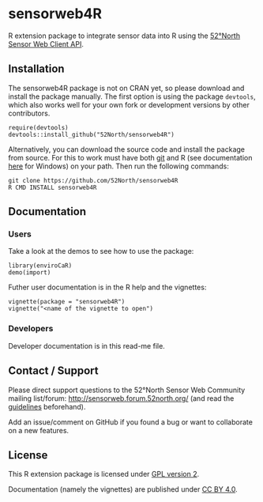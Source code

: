 # sensorweb4R

R extension package to integrate sensor data into R using the [52°North Sensor Web Client API](https://wiki.52north.org/bin/view/SensorWeb/SensorWebClientRESTInterface).

## Installation

The sensorweb4R package is not on CRAN yet, so please download and install the package manually. The first option is using the package ``devtools``, which also works well for your own fork or development versions by other contributors.

```
require(devtools)
devtools::install_github("52North/sensorweb4R")
```

Alternatively, you can download the source code and install the package from source. For this to work must have both [git](http://git-scm.com/downloads) and R (see documentation [here](http://cran.r-project.org/bin/windows/base/rw-FAQ.html#Rcmd-is-not-found-in-my-PATH_0021) for Windows) on your path. Then run the following commands:


```
git clone https://github.com/52North/sensorweb4R
R CMD INSTALL sensorweb4R
```

## Documentation

### Users

Take a look at the demos to see how to use the package:

```
library(enviroCaR)
demo(import)
```

Futher user documentation is in the R help and the vignettes:

```
vignette(package = "sensorweb4R")
vignette("<name of the vignette to open")

```

### Developers 

Developer documentation is in this read-me file.

## Contact / Support

Please direct support questions to the 52°North Sensor Web Community mailing list/forum: http://sensorweb.forum.52north.org/ (and read the [guidelines](http://52north.org/resources/mailing-list-and-forums/mailinglist-guidelines) beforehand).

Add an issue/comment on GitHub if you found a bug or want to collaborate on a new features.

## License

This R extension package is licensed under [GPL version 2](https://tldrlegal.com/license/gnu-general-public-license-v2).

Documentation (namely the vignettes) are published under [CC BY 4.0](http://creativecommons.org/licenses/by/4.0/).

